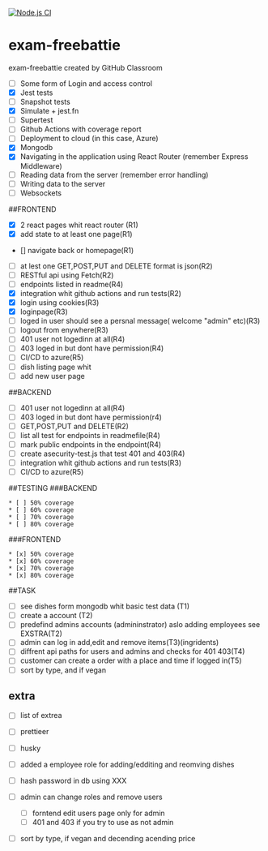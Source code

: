 [![Node.js CI](https://github.com/freebattie/webdevExamen/actions/workflows/node.js.yml/badge.svg)](https://github.com/freebattie/webdevExamen/actions/workflows/node.js.yml)
# exam-freebattie
exam-freebattie created by GitHub Classroom


* [ ] Some form of Login and access control
* [x] Jest tests
 * [ ] Snapshot tests
 * [x] Simulate + jest.fn
 * [ ] Supertest
* [ ] Github Actions with coverage report
* [ ] Deployment to cloud (in this case, Azure)
* [x] Mongodb
* [x] Navigating in the application using React Router (remember Express Middleware)
* [ ] Reading data from the server (remember error handling)
* [ ] Writing data to the server
* [ ] Websockets

##FRONTEND
* [x] 2 react pages whit react router (R1)
* [x] add state to at least one page(R1)
* [] navigate back or homepage(R1)
* [ ] at lest one GET,POST,PUT and DELETE format is json(R2)
* [ ] RESTful api using Fetch(R2)
* [ ]  endpoints listed in readme(R4)
* [x] integration whit github actions and run tests(R2)
* [x] login using cookies(R3)
* [x] loginpage(R3)
* [ ] loged in user should see a persnal message( welcome "admin" etc)(R3)
* [ ] logout from enywhere(R3)
* [ ] 401 user not logedinn at all(R4)
* [ ] 403 loged in but dont have permission(R4)
* [ ] CI/CD to azure(R5)
* [ ] dish listing page whit
* [ ] add new user page

##BACKEND
* [ ] 401 user not logedinn at all(R4)
* [ ] 403 loged in but dont have permission(r4)
* [ ] GET,POST,PUT and DELETE(R2)
* [ ] list all test for endpoints in readmefile(R4)
* [ ] mark public endpoints in the endpoint(R4)
* [ ] create asecurity-test.js that test 401 and 403(R4)
* [ ] integration whit github actions and run tests(R3)
* [ ] CI/CD to azure(R5)

##TESTING
  ###BACKEND
  
    * [ ] 50% coverage
    * [ ] 60% coverage
    * [ ] 70% coverage
    * [ ] 80% coverage
  ###FRONTEND
  
    * [x] 50% coverage
    * [x] 60% coverage
    * [x] 70% coverage
    * [x] 80% coverage
    
##TASK
* [ ] see dishes form mongodb whit basic test data (T1)
* [ ] create a account (T2)
* [ ] predefind admins accounts (admininstrator) aslo adding employees see EXSTRA(T2)
* [ ] admin can log in add,edit and remove items(T3)(ingridents)
* [ ] diffrent api paths for users and admins and checks for 401 403(T4)
* [ ] customer can create a order with a place and time if logged in(T5)
* [ ] sort by type, and if vegan

## extra
* [ ] list of extrea
* [ ] prettieer
* [ ] husky
* [ ] added a employee role for adding/edditing and reomving dishes
* [ ] hash password in db using XXX
* [ ] admin can change roles and remove users
  * [ ] forntend edit users page only for admin
  * [ ] 401 and 403 if you try to use as not admin
 
* [ ] sort by type, if vegan and decending acending price

  





